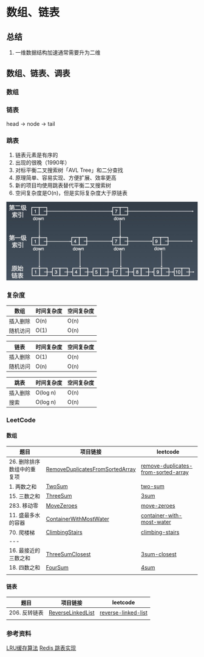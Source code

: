 # 数组、链表

## 总结
1. 一维数据结构加速通常需要升为二维

## 数组、链表、调表

### 数组

### 链表

head -> node -> tail

### 跳表
1. 链表元素是有序的
2. 出现的很晚（1990年）
3. 对标平衡二叉搜索树「AVL Tree」和二分查找
4. 原理简单、容易实现、方便扩展、效率更高
5. 新的项目均使用跳表替代平衡二叉搜索树
6. 空间复杂度是O(n)，但是实际复杂度大于原链表

![](./photo/理想跳表.jpg)

### 复杂度

| 数组 | 时间复杂度 | 空间复杂度 |
|---|---|---|
| 插入删除 | O(n) | O(n) |
| 随机访问 | O(1) | O(n) |

| 链表 | 时间复杂度 | 空间复杂度 |
|---|---|---|
| 插入删除 | O(1) | O(n) |
| 随机访问 | O(n) | O(n) |

| 跳表 | 时间复杂度 | 空间复杂度 |
|---|---|---|
| 插入删除 | O(log n) | O(n) |
| 搜索 | O(log n) | O(n) |

### LeetCode

#### 数组
| 题目 | 项目链接 | leetcode |
|---|---|---|
| 26. 删除排序数组中的重复项 | [RemoveDuplicatesFromSortedArray](leetcode/RemoveDuplicatesFromSortedArray.java) | [remove-duplicates-from-sorted-array](https://leetcode-cn.com/problems/remove-duplicates-from-sorted-array/) |
| 1. 两数之和 | [TwoSum](leetcode/TwoSum.java) | [two-sum](https://leetcode-cn.com/problems/two-sum/) |
| 15. 三数之和 | [ThreeSum](leetcode/ThreeSum.java) | [3sum](https://leetcode-cn.com/problems/3sum/) |
| 283. 移动零 | [MoveZeroes](leetcode/MoveZeroes.java) | [move-zeroes](https://leetcode-cn.com/problems/move-zeroes/) |
| 11. 盛最多水的容器 | [ContainerWithMostWater](leetcode/ContainerWithMostWater.java) | [container-with-most-water](https://leetcode-cn.com/problems/container-with-most-water/) |
| 70. 爬楼梯 | [ClimbingStairs](leetcode/ClimbingStairs.java) | [climbing-stairs](https://leetcode-cn.com/problems/climbing-stairs/) |
|---|||
| 16. 最接近的三数之和 | [ThreeSumClosest](leetcode/ThreeSumClosest.java) | [3sum-closest](https://leetcode-cn.com/problems/3sum-closest/) |
| 18. 四数之和 | [FourSum](leetcode/FourSum.java) | [4sum](https://leetcode-cn.com/problems/4sum/) |
|  |  |  |

#### 链表
| 题目 | 项目链接 | leetcode |
|---|---|---|
| 206. 反转链表 | [ReverseLinkedList](leetcode/ReverseLinkedList.java) | [reverse-linked-list](https://leetcode-cn.com/problems/reverse-linked-list/) |
|  |  |  |



### 参考资料
[LRU缓存算法](https://www.jianshu.com/p/b1ab4a170c3c)
[Redis 跳表实现](https://redisbook.readthedocs.io/en/latest/internal-datastruct/skiplist.html)
